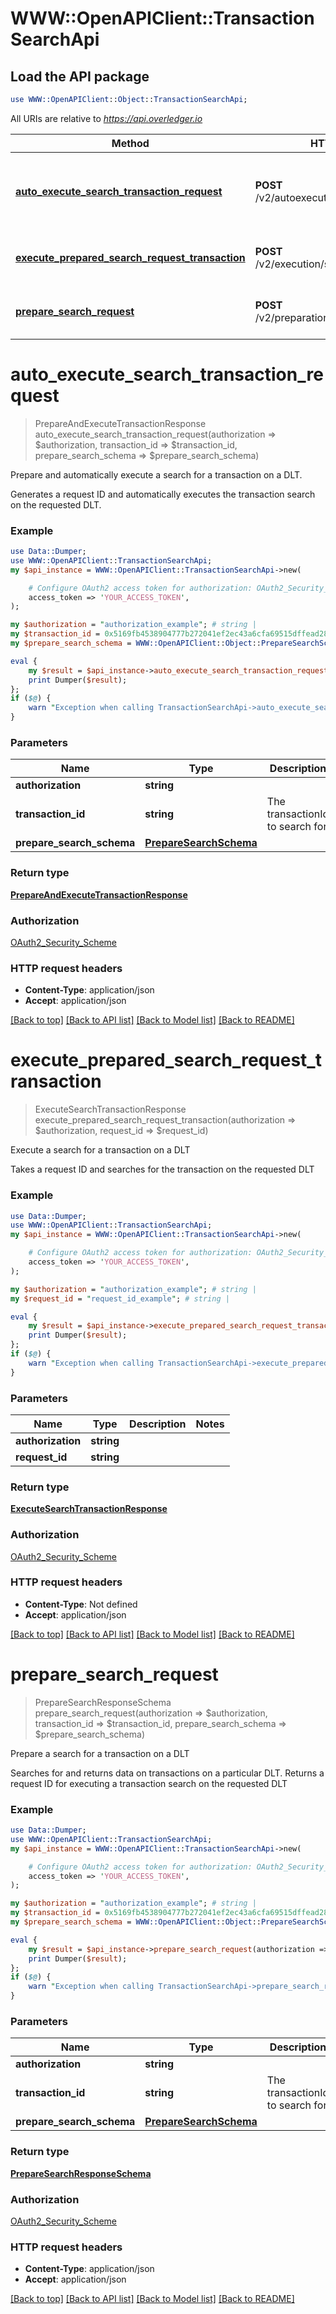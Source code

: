 # WWW::OpenAPIClient::TransactionSearchApi

## Load the API package
```perl
use WWW::OpenAPIClient::Object::TransactionSearchApi;
```

All URIs are relative to *https://api.overledger.io*

Method | HTTP request | Description
------------- | ------------- | -------------
[**auto_execute_search_transaction_request**](TransactionSearchApi.md#auto_execute_search_transaction_request) | **POST** /v2/autoexecution/search/transaction | Prepare and automatically execute a search for a transaction on a DLT.
[**execute_prepared_search_request_transaction**](TransactionSearchApi.md#execute_prepared_search_request_transaction) | **POST** /v2/execution/search/transaction | Execute a search for a transaction on a DLT
[**prepare_search_request**](TransactionSearchApi.md#prepare_search_request) | **POST** /v2/preparation/search/transaction | Prepare a search for a transaction on a DLT


# **auto_execute_search_transaction_request**
> PrepareAndExecuteTransactionResponse auto_execute_search_transaction_request(authorization => $authorization, transaction_id => $transaction_id, prepare_search_schema => $prepare_search_schema)

Prepare and automatically execute a search for a transaction on a DLT.

Generates a request ID and automatically executes the transaction search on the requested DLT.

### Example
```perl
use Data::Dumper;
use WWW::OpenAPIClient::TransactionSearchApi;
my $api_instance = WWW::OpenAPIClient::TransactionSearchApi->new(

    # Configure OAuth2 access token for authorization: OAuth2_Security_Scheme
    access_token => 'YOUR_ACCESS_TOKEN',
);

my $authorization = "authorization_example"; # string | 
my $transaction_id = 0x5169fb4538904777b272041ef2ec43a6cfa69515dffead2809d54d9f53c172ab; # string | The transactionId to search for
my $prepare_search_schema = WWW::OpenAPIClient::Object::PrepareSearchSchema->new(); # PrepareSearchSchema | 

eval {
    my $result = $api_instance->auto_execute_search_transaction_request(authorization => $authorization, transaction_id => $transaction_id, prepare_search_schema => $prepare_search_schema);
    print Dumper($result);
};
if ($@) {
    warn "Exception when calling TransactionSearchApi->auto_execute_search_transaction_request: $@\n";
}
```

### Parameters

Name | Type | Description  | Notes
------------- | ------------- | ------------- | -------------
 **authorization** | **string**|  | 
 **transaction_id** | **string**| The transactionId to search for | 
 **prepare_search_schema** | [**PrepareSearchSchema**](PrepareSearchSchema.md)|  | 

### Return type

[**PrepareAndExecuteTransactionResponse**](PrepareAndExecuteTransactionResponse.md)

### Authorization

[OAuth2_Security_Scheme](../README.md#OAuth2_Security_Scheme)

### HTTP request headers

 - **Content-Type**: application/json
 - **Accept**: application/json

[[Back to top]](#) [[Back to API list]](../README.md#documentation-for-api-endpoints) [[Back to Model list]](../README.md#documentation-for-models) [[Back to README]](../README.md)

# **execute_prepared_search_request_transaction**
> ExecuteSearchTransactionResponse execute_prepared_search_request_transaction(authorization => $authorization, request_id => $request_id)

Execute a search for a transaction on a DLT

Takes a request ID and searches for the transaction on the requested DLT

### Example
```perl
use Data::Dumper;
use WWW::OpenAPIClient::TransactionSearchApi;
my $api_instance = WWW::OpenAPIClient::TransactionSearchApi->new(

    # Configure OAuth2 access token for authorization: OAuth2_Security_Scheme
    access_token => 'YOUR_ACCESS_TOKEN',
);

my $authorization = "authorization_example"; # string | 
my $request_id = "request_id_example"; # string | 

eval {
    my $result = $api_instance->execute_prepared_search_request_transaction(authorization => $authorization, request_id => $request_id);
    print Dumper($result);
};
if ($@) {
    warn "Exception when calling TransactionSearchApi->execute_prepared_search_request_transaction: $@\n";
}
```

### Parameters

Name | Type | Description  | Notes
------------- | ------------- | ------------- | -------------
 **authorization** | **string**|  | 
 **request_id** | **string**|  | 

### Return type

[**ExecuteSearchTransactionResponse**](ExecuteSearchTransactionResponse.md)

### Authorization

[OAuth2_Security_Scheme](../README.md#OAuth2_Security_Scheme)

### HTTP request headers

 - **Content-Type**: Not defined
 - **Accept**: application/json

[[Back to top]](#) [[Back to API list]](../README.md#documentation-for-api-endpoints) [[Back to Model list]](../README.md#documentation-for-models) [[Back to README]](../README.md)

# **prepare_search_request**
> PrepareSearchResponseSchema prepare_search_request(authorization => $authorization, transaction_id => $transaction_id, prepare_search_schema => $prepare_search_schema)

Prepare a search for a transaction on a DLT

Searches for and returns data on transactions on a particular DLT. Returns a request ID for executing a transaction search on the requested DLT

### Example
```perl
use Data::Dumper;
use WWW::OpenAPIClient::TransactionSearchApi;
my $api_instance = WWW::OpenAPIClient::TransactionSearchApi->new(

    # Configure OAuth2 access token for authorization: OAuth2_Security_Scheme
    access_token => 'YOUR_ACCESS_TOKEN',
);

my $authorization = "authorization_example"; # string | 
my $transaction_id = 0x5169fb4538904777b272041ef2ec43a6cfa69515dffead2809d54d9f53c172ab; # string | The transactionId to search for
my $prepare_search_schema = WWW::OpenAPIClient::Object::PrepareSearchSchema->new(); # PrepareSearchSchema | 

eval {
    my $result = $api_instance->prepare_search_request(authorization => $authorization, transaction_id => $transaction_id, prepare_search_schema => $prepare_search_schema);
    print Dumper($result);
};
if ($@) {
    warn "Exception when calling TransactionSearchApi->prepare_search_request: $@\n";
}
```

### Parameters

Name | Type | Description  | Notes
------------- | ------------- | ------------- | -------------
 **authorization** | **string**|  | 
 **transaction_id** | **string**| The transactionId to search for | 
 **prepare_search_schema** | [**PrepareSearchSchema**](PrepareSearchSchema.md)|  | 

### Return type

[**PrepareSearchResponseSchema**](PrepareSearchResponseSchema.md)

### Authorization

[OAuth2_Security_Scheme](../README.md#OAuth2_Security_Scheme)

### HTTP request headers

 - **Content-Type**: application/json
 - **Accept**: application/json

[[Back to top]](#) [[Back to API list]](../README.md#documentation-for-api-endpoints) [[Back to Model list]](../README.md#documentation-for-models) [[Back to README]](../README.md)

